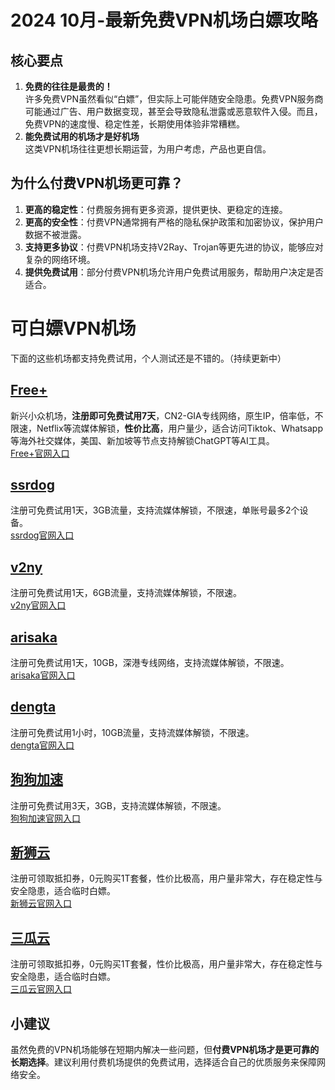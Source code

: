 # 2024 10月-最新免费VPN机场白嫖攻略

## 核心要点
1. **免费的往往是最贵的！**  
  许多免费VPN虽然看似“白嫖”，但实际上可能伴随安全隐患。免费VPN服务商可能通过广告、用户数据变现，甚至会导致隐私泄露或恶意软件入侵。而且，免费VPN的速度慢、稳定性差，长期使用体验非常糟糕。
2. **能免费试用的机场才是好机场**  
   这类VPN机场往往更想长期运营，为用户考虑，产品也更自信。

## 为什么付费VPN机场更可靠？
1. **更高的稳定性**：付费服务拥有更多资源，提供更快、更稳定的连接。
2. **更高的安全性**：付费VPN通常拥有严格的隐私保护政策和加密协议，保护用户数据不被泄露。
3. **支持更多协议**：付费VPN机场支持V2Ray、Trojan等更先进的协议，能够应对复杂的网络环境。
4. **提供免费试用**：部分付费VPN机场允许用户免费试用服务，帮助用户决定是否适合。

# 可白嫖VPN机场
下面的这些机场都支持免费试用，个人测试还是不错的。（持续更新中）  

## [Free+](https://freeplus.top/#/register?code=Iy9JsnkI)

新兴小众机场，**注册即可免费试用7天**，CN2-GIA专线网络，原生IP，倍率低，不限速，Netflix等流媒体解锁，**性价比高**，用户量少，适合访问Tiktok、Whatsapp等海外社交媒体，美国、新加坡等节点支持解锁ChatGPT等AI工具。  
[Free+官网入口](https://freeplus.top/#/register?code=Iy9JsnkI)

## [ssrdog](https://st1.hosbb.com/#/register?code=aSz6LiZu)

注册可免费试用1天，3GB流量，支持流媒体解锁，不限速，单账号最多2个设备。  
[ssrdog官网入口](https://st1.hosbb.com/#/register?code=aSz6LiZu)

## [v2ny](https://www.v2ny.de/)

注册可免费试用1天，6GB流量，支持流媒体解锁，不限速。  
[v2ny官网入口](https://www.v2ny.de/)

## [arisaka](https://arisaka.io/)

注册可免费试用1天，10GB，深港专线网络，支持流媒体解锁，不限速。  
[arisaka官网入口](https://arisaka.io/)

## [dengta](https://dengta.xn--xhq8sm16c5ls.com/)

注册可免费试用1小时，10GB流量，支持流媒体解锁，不限速。  
[dengta官网入口](https://dengta.xn--xhq8sm16c5ls.com/)

## [狗狗加速](https://www.dg5.biz/)

注册可免费试用3天，3GB，支持流媒体解锁，不限速。  
[狗狗加速官网入口](https://www.dg5.biz/)

## [新狮云](https://app.cloudlion.me/)

注册可领取抵扣券，0元购买1T套餐，性价比极高，用户量非常大，存在稳定性与安全隐患，适合临时白嫖。  
[新狮云官网入口](https://app.cloudlion.me/)

## [三瓜云](https://snangua.com/)

注册可领取抵扣券，0元购买1T套餐，性价比极高，用户量非常大，存在稳定性与安全隐患，适合临时白嫖。  
[三瓜云官网入口](https://snangua.com/)

## 小建议

虽然免费的VPN机场能够在短期内解决一些问题，但**付费VPN机场才是更可靠的长期选择**。建议利用付费机场提供的免费试用，选择适合自己的优质服务来保障网络安全。
